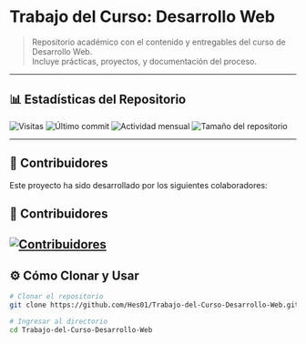 # Trabajo del Curso: Desarrollo Web

> Repositorio académico con el contenido y entregables del curso de Desarrollo Web.  
> Incluye prácticas, proyectos, y documentación del proceso.

---

## 📊 Estadísticas del Repositorio

![Visitas](https://visitor-badge.laobi.icu/badge?page_id=Hes01.Trabajo-del-Curso-Desarrollo-Web)
![Último commit](https://img.shields.io/github/last-commit/Hes01/Trabajo-del-Curso-Desarrollo-Web)
![Actividad mensual](https://img.shields.io/github/commit-activity/m/Hes01/Trabajo-del-Curso-Desarrollo-Web)
![Tamaño del repositorio](https://img.shields.io/github/repo-size/Hes01/Trabajo-del-Curso-Desarrollo-Web)

---

## 👥 Contribuidores

Este proyecto ha sido desarrollado por los siguientes colaboradores:

<!-- ALL-CONTRIBUTORS-BADGE:START - Do not remove or modify this section -->
<!-- ALL-CONTRIBUTORS-BADGE:END -->
## 👥 Contribuidores

[![Contribuidores](https://contrib.rocks/image?repo=Hes01/Trabajo-del-Curso-Desarrollo-Web)](https://github.com/Hes01/Trabajo-del-Curso-Desarrollo-Web/graphs/contributors)
---

## ⚙️ Cómo Clonar y Usar

```bash
# Clonar el repositorio
git clone https://github.com/Hes01/Trabajo-del-Curso-Desarrollo-Web.git

# Ingresar al directorio
cd Trabajo-del-Curso-Desarrollo-Web
